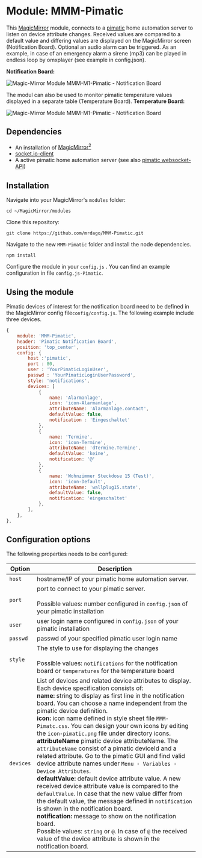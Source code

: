 # Module: MMM-Pimatic
This [MagicMirror](https://github.com/MichMich/MagicMirror) module, connects to a [pimatic](https://pimatic.org/) home automation server to listen on device attribute changes. Received values are compared to a default value and differing values are displayed on the MagicMirror screen (Notification Board). Optional an audio alarm can be triggered. As an example, in case of an emergency alarm a sirene (mp3) can be played in endless loop by omxplayer (see example in config.json).<br>

**Notification Board:**

![Magic-Mirror Module MMM-M1-Pimatic - Notification Board](https://github.com/mrdago/MMM-M1-Pimatic/blob/master/NotificationBoard.PNG?raw=true)

The modul can also be used to monitor pimatic temperature values displayed in a separate table (Temperature Board).
**Temperature Board:**

![Magic-Mirror Module MMM-M1-Pimatic - Notification Board](https://github.com/mrdago/MMM-M1-Pimatic/blob/master/Temperatures.JPG?raw=true)

## Dependencies
- An installation of [MagicMirror<sup>2</sup>](https://github.com/MichMich/MagicMirror)
- [socket.io-client](https://www.npmjs.com/package/socket.io-client)
- A active pimatic home automation server (see also [pimatic websocket-API](https://pimatic.org/guide/api/))


## Installation

Navigate into your MagicMirror's `modules` folder:
```
cd ~/MagicMirror/modules
```

Clone this repository:
```
git clone https://github.com/mrdago/MMM-Pimatic.git
```

Navigate to the new `MMM-Pimatic` folder and install the node dependencies.
```
npm install
```

Configure the module in your `config.js` . You can find an example configuration in file `config.js-Pimatic`.

## Using the module

Pimatic devices of interest for the notification board need to be defined in the MagicMirror config file`config/config.js`. The following example include three devices.
```javascript
{
	module: 'MMM-Pimatic',
	header: 'Pimatic Notification Board',
	position: 'top_center',
	config: {
		host :'pimatic',
		port : 80,
		user : 'YourPimaticLoginUser',
		passwd : 'YourPimaticLoginUserPassword',
		style: 'notifications',
		devices: [
			{ 
				name: 'Alarmanlage',
				icon: 'icon-Alarmanlage',
				attributeName: 'Alarmanlage.contact',
				defaultValue: false,
				notification : 'Eingeschaltet'
			},
			{
				name: 'Termine',
				icon: 'icon-Termine',
				attributeName: 'dTermine.Termine',
				defaultValue: 'keine',
				notification: '@'
			},
			{
				name: 'Wohnzimmer Steckdose 15 (Test)',
				icon: 'icon-Default',
				attributeName: 'wallplug15.state',
				defaultValue: false,
				notification: 'eingeschaltet'
			},                    
		],
	},
},
```

## Configuration options

The following properties needs to be configured:

|Option|Description|
|---|---|
|`host`| hostname/IP of your pimatic home automation server.|
|`port`| port to connect to your pimatic server.<br><br>Possible values:</b> number configured in <code>config.json</code> of your pimatic installation|
|`user`| user login name configured in <code>config.json</code> of your pimatic installation|
|`passwd`| passwd of your specified pimatic user login name|
|`style`|The style to use for displaying the changes<br><br> Possible values: `notifications` for the notification board or  `temperatures` for the temperature board|
|`devices`| List of devices and related device attributes to display. Each device specification consists of:<br>**name:**  string to display as first line in the notification board. You can choose a name independent from the pimatic device definition.<br>**icon:**  icon name defined in style sheet file `MMM-Pimatc.css`. You can design your own icons by editing the `icon-pimatic.png` file under directory icons.<br>**attributeName** pimatic device attributeName.  The `attributeName` consist of a pimatic deviceId and a related attribute. Go to the pimatic GUI and find valid device attribute names under `Menu - Variables - Device Attributes`.<br>**defaultValue:** default device attribute value. A new received device attribute value is compared to the `defaultValue`. In case that the new value differ from the default value, the message defined in `notification` is shown in the notification board.<br>**notification:**  message to show on the notification board.<br>Possible values: `string` or `@`. In case of `@` the received value of the device attribute is shown in the notification board.<br>|
